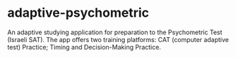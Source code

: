 # adaptive-psychometric
An adaptive studying application for preparation to the Psychometric Test (Israeli SAT). 
The app offers two training platforms: CAT (computer adaptive test) Practice; Timing and Decision-Making Practice.
